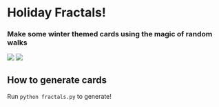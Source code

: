 # Holiday Fractals!

### Make some winter themed cards using the magic of random walks


<img src='cards/You.gif'>
<img src='cards/你.gif'>


## How to generate cards

Run ```python fractals.py``` to generate!